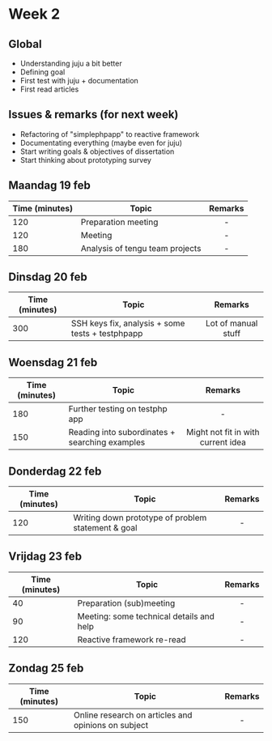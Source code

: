 # Week 2

## Global

- Understanding juju a bit better
- Defining goal 
- First test with juju + documentation
- First read articles

## Issues & remarks (for next week)

- Refactoring of "simplephpapp" to reactive framework
- Documentating everything (maybe even for juju)
- Start writing goals & objectives of dissertation
- Start thinking about prototyping survey

## Maandag 19 feb 

| Time (minutes) | Topic                                     | Remarks |
|-----|------------------------------------------------------|:-------:|
| 120 | Preparation meeting                                  |    -    |
| 120 | Meeting                                              |    -    |
| 180 | Analysis of tengu team projects                      |    -    |


## Dinsdag 20 feb

| Time (minutes) | Topic                                     | Remarks |
|-----|------------------------------------------------------|:-------:|
| 300 | SSH keys fix, analysis + some tests + testphpapp     | Lot of manual stuff |


## Woensdag 21 feb

| Time (minutes) | Topic                                     | Remarks |
|-----|------------------------------------------------------|:-------:|
| 180 | Further testing on testphp app                       |    -    |
| 150 | Reading into subordinates + searching examples       | Might not fit in with current idea |


## Donderdag 22 feb

| Time (minutes) | Topic                                     | Remarks |
|-----|------------------------------------------------------|:-------:|
| 120 | Writing down prototype of problem statement & goal   |    -    |


## Vrijdag 23 feb

| Time (minutes) | Topic                                     | Remarks |
|-----|------------------------------------------------------|:-------:|
| 40  | Preparation (sub)meeting                             |    -    |
| 90  | Meeting: some technical details and help             |    -    |
| 120 | Reactive framework re-read                           |    -    |


## Zondag 25 feb

| Time (minutes) | Topic                                     | Remarks |
|-----|------------------------------------------------------|:-------:|
| 150 | Online research on articles and opinions on subject  |    -    |